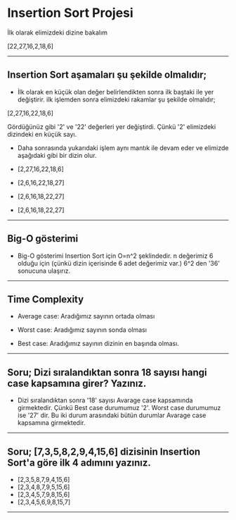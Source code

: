 # Insertion Sort Projesi

 İlk olarak elimizdeki dizine bakalım

 [22,27,16,2,18,6]

 ---

 ## Insertion Sort aşamaları şu şekilde olmalıdır;

- İlk olarak en küçük olan değer belirlendikten sonra ilk baştaki ile yer değiştirir. ilk işlemden sonra elimizdeki rakamlar şu şekilde olmalıdır;

 [2,27,16,22,18,6]

 Gördüğünüz gibi '2' ve '22' değerleri yer değiştirdi. Çünkü '2' elimizdeki dizindeki en küçük sayı.

- Daha sonrasında yukarıdaki işlem aynı mantık ile devam eder ve elimizde aşağıdaki gibi bir dizin olur.

- [2,27,16,22,18,6]
- [2,6,16,22,18,27]
- [2,6,16,18,22,27]
- [2,6,16,18,22,27]

---

## Big-O gösterimi

- Big-O gösterimi Insertion Sort için O=n^2 şeklindedir. n değerimiz 6 olduğu için (çünkü dizin içerisinde 6 adet değerimiz var.) 6^2 den '36' sonucuna ulaşırız.

---

## Time Complexity

- Average case: Aradığımız sayının ortada olması

- Worst case: Aradığımız sayının sonda olması

- Best case: Aradığımız sayının dizinin en başında olması.

---

 ## Soru; Dizi sıralandıktan sonra 18 sayısı hangi case kapsamına girer? Yazınız.

 - Dizi sıralandıktan sonra '18' sayısı Avarage case kapsamında girmektedir. Çünkü Best case durumumuz '2'. Worst case durumumuz ise '27' dir. Bu iki durum arasındaki bütün durumlar Avarage case kapsamına girmektedir.

---

 ## Soru; [7,3,5,8,2,9,4,15,6] dizisinin Insertion Sort'a göre ilk 4 adımını yazınız.

 - [2,3,5,8,7,9,4,15,6]
 - [2,3,4,8,7,9,5,15,6]
 - [2,3,4,5,7,9,8,15,6]
 - [2,3,4,5,6,9,8,15,7]

 ---
